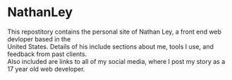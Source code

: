 # NathanLey
This repostitory contains the personal site of Nathan Ley, a front end web devloper based in the <br>
United States. Details of his include sections about me, tools I use, and feedback from past clients.<br>
Also included are links to all of my social media, where I post my story as a 17 year old web developer.<br>
